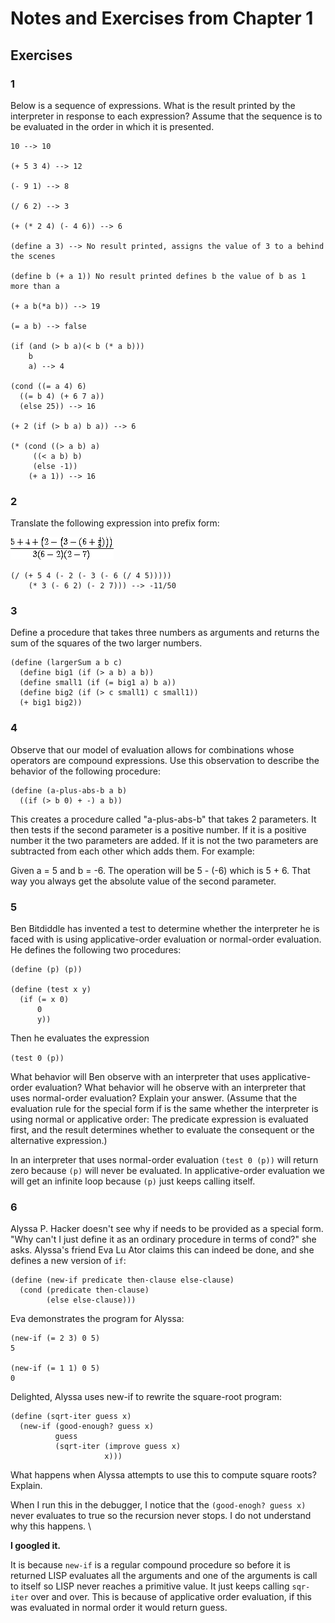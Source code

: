 # Notes and Exercises from Chapter 1

## Exercises

### 1

Below is a sequence of expressions. What is the result printed by the interpreter in response to each expression? Assume that the sequence is to be evaluated in the order in which it is presented.



	10 --> 10
	
	(+ 5 3 4) --> 12
	
	(- 9 1) --> 8
	
	(/ 6 2) --> 3
	
	(+ (* 2 4) (- 4 6)) --> 6
	
	(define a 3) --> No result printed, assigns the value of 3 to a behind the scenes
	
	(define b (+ a 1)) No result printed defines b the value of b as 1 more than a
	
	(+ a b(*a b)) --> 19
	
	(= a b) --> false

	(if (and (> b a)(< b (* a b))) 
		b 
		a) --> 4
		
	(cond ((= a 4) 6)
      ((= b 4) (+ 6 7 a))
      (else 25)) --> 16
    
    (+ 2 (if (> b a) b a)) --> 6
    
    (* (cond ((> a b) a)
         ((< a b) b)
         (else -1))
   		(+ a 1)) --> 16
   		
   	
	

### 2
Translate the following expression into prefix form:

![exercise 2](ex1-2.gif)

	(/ (+ 5 4 (- 2 (- 3 (- 6 (/ 4 5))))) 
		(* 3 (- 6 2) (- 2 7))) --> -11/50

### 3

Define a procedure that takes three numbers as arguments and returns the sum of the squares of the two larger numbers. 

	(define (largerSum a b c)
	  (define big1 (if (> a b) a b))
	  (define small1 (if (= big1 a) b a))
	  (define big2 (if (> c small1) c small1))
	  (+ big1 big2))

### 4
Observe that our model of evaluation allows for combinations whose operators are compound expressions. Use this observation to describe the behavior of the following procedure: 

	(define (a-plus-abs-b a b)
	  ((if (> b 0) + -) a b))
	
This creates a procedure called "a-plus-abs-b" that takes 2 parameters. It then tests if the second parameter is a positive number. If it is a positive number it the two parameters are added. If it is not the two parameters are subtracted from each other which adds them. 
For example:

Given a = 5 and b = -6. The operation will be 5 - (-6) which is 5 + 6. That way you always get the absolute value of the second parameter. 

### 5

Ben Bitdiddle has invented a test to determine whether the interpreter he is faced with is using applicative-order evaluation or normal-order evaluation. He defines the following two procedures: 

	(define (p) (p))
	
	(define (test x y)
	  (if (= x 0)
	      0
	      y))

Then he evaluates the expression

`(test 0 (p))`

What behavior will Ben observe with an interpreter that uses applicative-order evaluation? What behavior will he observe with an interpreter that uses normal-order evaluation? Explain your answer. (Assume that the evaluation rule for the special form if is the same whether the interpreter is using normal or applicative order: The predicate expression is evaluated first, and the result determines whether to evaluate the consequent or the alternative expression.)

In an interpreter that uses normal-order evaluation `(test 0 (p))` will return zero because `(p)` will never be evaluated. In applicative-order evaluation we will get an infinite loop because  `(p)` just keeps calling itself.


### 6

Alyssa P. Hacker doesn't see why if needs to be provided as a special form. "Why can't I just define it as an ordinary procedure in terms of cond?" she asks. Alyssa's friend Eva Lu Ator claims this can indeed be done, and she defines a new version of `if`: 

	(define (new-if predicate then-clause else-clause)
	  (cond (predicate then-clause)
	        (else else-clause)))

Eva demonstrates the program for Alyssa:

	(new-if (= 2 3) 0 5)
	5
	
	(new-if (= 1 1) 0 5)
	0

 Delighted, Alyssa uses new-if to rewrite the square-root program:

	(define (sqrt-iter guess x)
	  (new-if (good-enough? guess x)
	          guess
	          (sqrt-iter (improve guess x)
	                     x)))

What happens when Alyssa attempts to use this to compute square roots? Explain. 

When I run this in the debugger, I notice that the `(good-enogh? guess x)` never evaluates to true so the recursion never stops.  I do not understand why this happens. \\

**I googled it.**

It is because `new-if` is a regular compound procedure so before it is returned LISP evaluates all the arguments and one of the arguments is call to itself so LISP never reaches a primitive value. It just keeps calling `sqr-iter` over and over. This is because of applicative order evaluation, if this was evaluated in normal order it would return guess.  